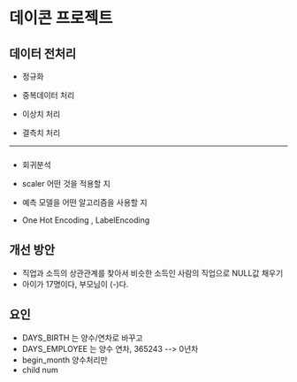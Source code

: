 # 데이콘 프로젝트

## 데이터 전처리

* 정규화

* 중복데이터 처리
* 이상치 처리
* 결측치 처리

---

### 

* 회귀분석
* scaler 어떤 것을 적용할 지
* 예측 모델을 어떤 알고리즘을 사용할 지

* One Hot Encoding , LabelEncoding



## 개선 방안 

* 직업과 소득의 상관관계를 찾아서 비슷한 소득인 사람의 직업으로 NULL값 채우기
* 아이가 17명이다, 부모님이 (-)다. 





## 요인

* DAYS_BIRTH 는 양수/연차로 바꾸고
* DAYS_EMPLOYEE 는 양수 연차, 365243 --> 0년차
* begin_month 양수처리만
* child num 